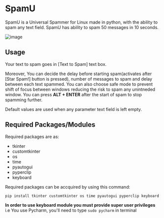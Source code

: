 # SpamU
SpamU is a Universal Spammer for Linux made in python, with the ability to spam any text field. SpamU has ability to spam 50 messages in 10 seconds.

![image](https://user-images.githubusercontent.com/69973760/219847529-a11f2433-e9f1-4a24-92f4-d3d1123a2078.png)

###


## Usage
Your text to spam goes in [Text to Spam] text box.

Moreover, You can decide the delay before starting spam(activates after [Star Spam!] button is pressed), number of messages to spam and delay between each text spammed. You can also choose safe mode to prevent shift of focus between windows reducing the risk to spam any unintneded window. You can press **ALT + ENTER** after the start of spam to stop spamming further.

Default values are used when any parameter text field is left empty.

###


## Required Packages/Modules
Required packages are as:

- tkinter
- customtkinter
- os
- time
- pyautogui
- pyperclip
- keyboard

Required packages can be accquired by using this command:
```
pip install tkinter customtkinter os time pyautogui pyperclip keyboard
```

**In order to use keyboard module you must provide super user privileges** i.e You use Pycharm, you'll need to type ```sudo pycharm``` in terminal
